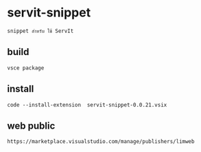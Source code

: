 # servit-snippet 

    snippet สำหรับ ใช้ ServIt 

## build
    vsce package
## install
    code --install-extension  servit-snippet-0.0.21.vsix 
    
## web public
    https://marketplace.visualstudio.com/manage/publishers/limweb